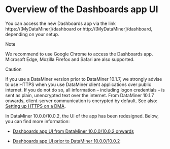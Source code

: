 # Overview of the Dashboards app UI

You can access the new Dashboards app via the link https://\[MyDataMiner\]/dashboard or http://\[MyDataMiner\]/dashboard, depending on your setup.

> [!NOTE]
> We recommend to use Google Chrome to access the Dashboards app. Microsoft Edge, Mozilla Firefox and Safari are also supported.

> [!CAUTION]
> If you use a DataMiner version prior to DataMiner 10.1.7, we strongly advise to use HTTPS when you use DataMiner client applications over public internet. If you do not do so, all information – including logon credentials – is sent as plain, unencrypted text over the internet. From DataMiner 10.1.7 onwards, client-server communication is encrypted by default. See also: [Setting up HTTPS on a DMA](../../part_3/DataminerAgents/General_DMA_configuration.md#setting-up-https-on-a-dma).

In DataMiner 10.0.0/10.0.2, the UI of the app has been redesigned. Below, you can find more information:

- [Dashboards app UI from DataMiner 10.0.0/10.0.2 onwards](Dashboards_app_UI_from_DataMiner_10_0_0_10_0_2_onwards.md#dashboards-app-ui-from-dataminer-10001002-onwards)

- [Dashboards app UI prior to DataMiner 10.0.0/10.0.2](Dashboards_app_UI_prior_to_DataMiner_10_0_0_10_0_2.md#dashboards-app-ui-prior-to-dataminer-10001002)
